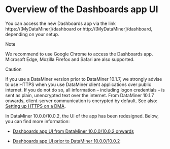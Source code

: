 # Overview of the Dashboards app UI

You can access the new Dashboards app via the link https://\[MyDataMiner\]/dashboard or http://\[MyDataMiner\]/dashboard, depending on your setup.

> [!NOTE]
> We recommend to use Google Chrome to access the Dashboards app. Microsoft Edge, Mozilla Firefox and Safari are also supported.

> [!CAUTION]
> If you use a DataMiner version prior to DataMiner 10.1.7, we strongly advise to use HTTPS when you use DataMiner client applications over public internet. If you do not do so, all information – including logon credentials – is sent as plain, unencrypted text over the internet. From DataMiner 10.1.7 onwards, client-server communication is encrypted by default. See also: [Setting up HTTPS on a DMA](../../part_3/DataminerAgents/General_DMA_configuration.md#setting-up-https-on-a-dma).

In DataMiner 10.0.0/10.0.2, the UI of the app has been redesigned. Below, you can find more information:

- [Dashboards app UI from DataMiner 10.0.0/10.0.2 onwards](Dashboards_app_UI_from_DataMiner_10_0_0_10_0_2_onwards.md#dashboards-app-ui-from-dataminer-10001002-onwards)

- [Dashboards app UI prior to DataMiner 10.0.0/10.0.2](Dashboards_app_UI_prior_to_DataMiner_10_0_0_10_0_2.md#dashboards-app-ui-prior-to-dataminer-10001002)
